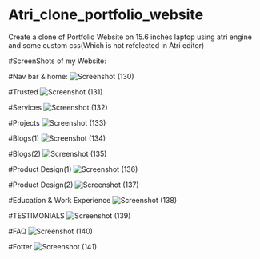 # Atri_clone_portfolio_website
Create a clone of Portfolio Website on 15.6 inches laptop using atri engine and some custom css(Which is not refelected in Atri editor)

#ScreenShots of my Website:

#Nav bar & home:
![Screenshot (130)](https://user-images.githubusercontent.com/90108789/209861280-c4a7881f-1ba5-4357-b44b-e1ff7aec8fd4.png)

#Trusted
![Screenshot (131)](https://user-images.githubusercontent.com/90108789/209861398-cb4f41c7-0ce0-42d9-8c57-323362ab3113.png)

#Services
![Screenshot (132)](https://user-images.githubusercontent.com/90108789/209861408-ac460011-6838-4bb1-b9a6-39874977e61a.png)

#Projects
![Screenshot (133)](https://user-images.githubusercontent.com/90108789/209861411-fd038848-ceac-4cd5-9f9f-ce643afb03e5.png)

#Blogs(1)
![Screenshot (134)](https://user-images.githubusercontent.com/90108789/209861414-1e4536e3-4836-42b4-ae11-a56f22153cb9.png)

#Blogs(2)
![Screenshot (135)](https://user-images.githubusercontent.com/90108789/209861432-2eddb031-c496-41b8-ae90-17fa6d2aae79.png)

#Product Design(1)
![Screenshot (136)](https://user-images.githubusercontent.com/90108789/209861434-db894d28-7dbe-4ed8-9d40-e46ca1bfab99.png)

#Product Design(2)
![Screenshot (137)](https://user-images.githubusercontent.com/90108789/209861439-8e358490-3a09-4329-8f7f-38c225df741a.png)

#Education & Work Experience
![Screenshot (138)](https://user-images.githubusercontent.com/90108789/209861443-4fb21229-3c89-49e6-9c65-beb97d55178d.png)

#TESTIMONIALS
![Screenshot (139)](https://user-images.githubusercontent.com/90108789/209861444-c7d134b5-7e2f-41cf-9a96-d296de729edf.png)

#FAQ
![Screenshot (140)](https://user-images.githubusercontent.com/90108789/209861423-921296cb-3503-475c-9592-35ccd08380b5.png)

#Fotter
![Screenshot (141)](https://user-images.githubusercontent.com/90108789/209861426-a002c19a-ef09-4526-8d40-5b549499c50b.png)
